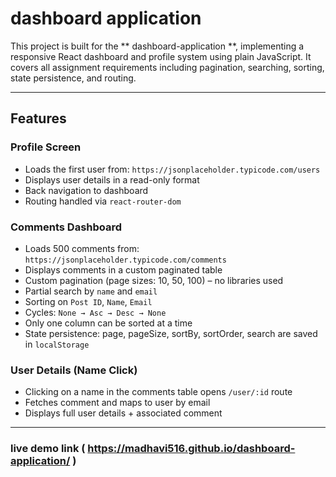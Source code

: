 #  dashboard application

This project is built for the ** dashboard-application **, implementing a responsive React dashboard and profile system using plain JavaScript. It covers all assignment requirements including pagination, searching, sorting, state persistence, and routing.

---

##  Features

### Profile Screen
- Loads the first user from: `https://jsonplaceholder.typicode.com/users`
- Displays user details in a read-only format
- Back navigation to dashboard
- Routing handled via `react-router-dom`

###  Comments Dashboard
- Loads 500 comments from: `https://jsonplaceholder.typicode.com/comments`
- Displays comments in a custom paginated table
- Custom pagination (page sizes: 10, 50, 100) – no libraries used
- Partial search by `name` and `email`
- Sorting on `Post ID`, `Name`, `Email`
- Cycles: `None → Asc → Desc → None`
- Only one column can be sorted at a time
- State persistence: page, pageSize, sortBy, sortOrder, search are saved in `localStorage`

###  User Details (Name Click)
- Clicking on a name in the comments table opens `/user/:id` route
- Fetches comment and maps to user by email
- Displays full user details + associated comment

---
### live demo link ( https://madhavi516.github.io/dashboard-application/ )

